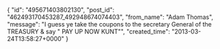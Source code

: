  {
   "id": "495671403802130",
   "post_id": "462493170453287_492948674074403",
   "from_name": "Adam Thomas",
   "message": "I guess ye take the coupons to the secretary General of the TREASURY & say \" PAY UP NOW KUNT\"",
   "created_time": "2013-03-24T13:58:27+0000"
 }

